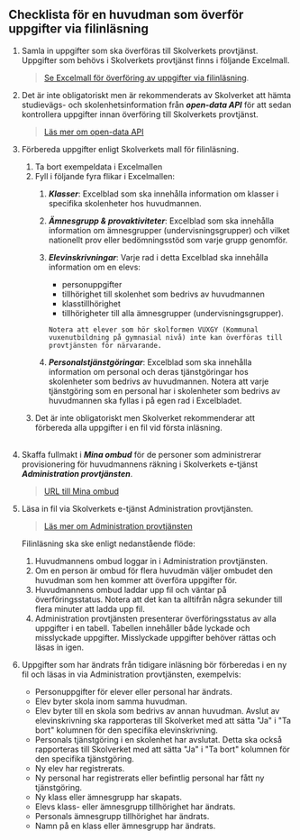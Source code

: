 ## Checklista för en huvudman som överför uppgifter via filinläsning

1. Samla in uppgifter som ska överföras till Skolverkets provtjänst. Uppgifter som behövs i Skolverkets 
   provtjänst finns i följande Excelmall. 
   >[Se Excelmall för överföring av uppgifter via filinläsning](https://www.skolverket.se/download/18.a1a676d18aaddf64d713e4/1695665450567/Excelmall%20f%C3%B6r%20filinl%C3%A4sning%20v0.8_2023-09-25.xlsx).
2. Det är inte obligatoriskt men är rekommenderats av Skolverket att hämta studievägs- och skolenhetsinformation
   från _**open-data API**_ för att sedan kontrollera uppgifter innan överföring till Skolverkets provtjänst.
   
   >[Läs mer om open-data API](../open-data-api/README.md)
   
3. Förbereda uppgifter enligt Skolverkets mall för filinläsning.
   1. Ta bort exempeldata i Excelmallen
   2. Fyll i följande fyra flikar i Excelmallen:
      1. _**Klasser**_: Excelblad som ska innehålla information om klasser i specifika skolenheter hos huvudmannen.
      2. _**Ämnesgrupp & provaktiviteter**_: Excelblad som ska innehålla information om ämnesgrupper
         (undervisningsgrupper) och vilket nationellt prov eller bedömningsstöd som varje grupp genomför.
      3. _**Elevinskrivningar**_: Varje rad i detta Excelblad ska innehålla information om en elevs:
         * personuppgifter
         * tillhörighet till skolenhet som bedrivs av huvudmannen
         * klasstillhörighet
         * tillhörigheter till alla ämnesgrupper (undervisningsgrupper).
         
         `Notera att elever som hör skolformen VUXGY (Kommunal vuxenutbildning på gymnasial nivå) inte kan överföras
         till provtjänsten för närvarande.`
      4. _**Personalstjänstgöringar**_: Excelblad som ska innehålla information om personal och deras tjänstgöringar
         hos skolenheter som bedrivs av huvudmannen. Notera att varje tjänstgöring som en personal har i skolenheter
         som bedrivs av huvudmannen ska fyllas i på egen rad i Excelbladet.    
   3. Det är inte obligatoriskt men Skolverket rekommenderar att förbereda alla uppgifter i en fil vid första
      inläsning.<br /><br />
4. Skaffa fullmakt i _**Mina ombud**_ för de personer som administrerar provisionering för huvudmannens räkning i
   Skolverkets e-tjänst _**Administration provtjänsten**_.
   >[URL till Mina ombud](https://minaombud.se/)
   
5. Läsa in fil via Skolverkets e-tjänst Administration provtjänsten.
   >[Läs mer om Administration provtjänsten](https://www.skolverket.se/skolverkets-e-tjanst-administration-provtjansten)

   Filinläsning ska ske enligt nedanstående flöde:
   1. Huvudmannens ombud loggar in i Administration provtjänsten. 
   2. Om en person är ombud för flera huvudmän väljer ombudet den huvudman som hen kommer att överföra
      uppgifter för.
   3. Huvudmannens ombud laddar upp fil och väntar på överföringsstatus. Notera att det kan ta alltifrån några sekunder
      till flera minuter att ladda upp fil.
   4. Administration provtjänsten presenterar överföringsstatus av alla uppgifter i en tabell. Tabellen innehåller
      både lyckade och misslyckade uppgifter. Misslyckade uppgifter behöver rättas och läsas in igen.
6. Uppgifter som har ändrats från tidigare inläsning bör förberedas i en ny fil och läsas in via
   Administration provtjänsten, exempelvis:
   * Personuppgifter för elever eller personal har ändrats.
   * Elev byter skola inom samma huvudman.
   * Elev byter till en skola som bedrivs av annan huvudman. Avslut av elevinskrivning ska rapporteras till
     Skolverket med att sätta "Ja" i "Ta bort" kolumnen för den specifika elevinskrivning.
   * Personals tjänstgöring i en skolenhet har avslutat. Detta ska också rapporteras till Skolverket
     med att sätta "Ja" i "Ta bort" kolumnen för den specifika tjänstgöring.
   * Ny elev har registrerats.
   * Ny personal har registrerats eller befintlig personal har fått ny tjänstgöring.
   * Ny klass eller ämnesgrupp har skapats.
   * Elevs klass- eller ämnesgrupp tillhörighet har ändrats.
   * Personals ämnesgrupp tillhörighet har ändrats.
   * Namn på en klass eller ämnesgrupp har ändrats.